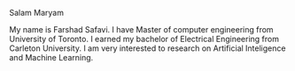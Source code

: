 Salam Maryam

My name is Farshad Safavi. I have Master of computer engineering from University of Toronto. I earned my bachelor of Electrical Engineering from Carleton University. I am very interested to research on Artificial Inteligence and Machine Learning.
